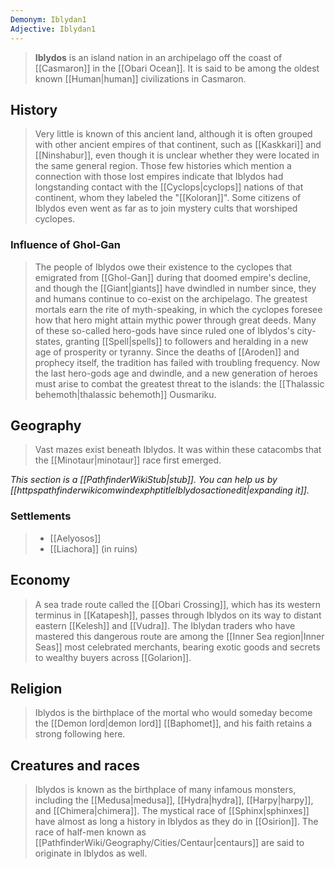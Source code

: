 ```yaml
---
Demonym: Iblydan1
Adjective: Iblydan1
---
```


> **Iblydos** is an island nation in an archipelago off the coast of [[Casmaron]] in the [[Obari Ocean]]. It is said to be among the oldest known [[Human|human]] civilizations in Casmaron.



## History

> Very little is known of this ancient land, although it is often grouped with other ancient empires of that continent, such as [[Kaskkari]] and [[Ninshabur]], even though it is unclear whether they were located in the same general region. Those few histories which mention a connection with those lost empires indicate that Iblydos had longstanding contact with the [[Cyclops|cyclops]] nations of that continent, whom they labeled the "[[Koloran]]". Some citizens of Iblydos even went as far as to join mystery cults that worshiped cyclopes.


### Influence of Ghol-Gan

> The people of Iblydos owe their existence to the cyclopes that emigrated from [[Ghol-Gan]] during that doomed empire's decline, and though the [[Giant|giants]] have dwindled in number since, they and humans continue to co-exist on the archipelago. The greatest mortals earn the rite of myth-speaking, in which the cyclopes foresee how that hero might attain mythic power through great deeds. Many of these so-called hero-gods have since ruled one of Iblydos's city-states, granting [[Spell|spells]] to followers and heralding in a new age of prosperity or tyranny. Since the deaths of [[Aroden]] and prophecy itself, the tradition has failed with troubling frequency. Now the last hero-gods age and dwindle, and a new generation of heroes must arise to combat the greatest threat to the islands: the [[Thalassic behemoth|thalassic behemoth]] Ousmariku.


## Geography

> Vast mazes exist beneath Iblydos. It was within these catacombs that the [[Minotaur|minotaur]] race first emerged.



*This section is a [[PathfinderWikiStub|stub]]. You can help us by [[httpspathfinderwikicomwindexphptitleIblydosactionedit|expanding it]].*


### Settlements

> - [[Aelyosos]]
> - [[Liachora]] (in ruins)

## Economy

> A sea trade route called the [[Obari Crossing]], which has its western terminus in [[Katapesh]], passes through Iblydos on its way to distant eastern [[Kelesh]] and [[Vudra]]. The Iblydan traders who have mastered this dangerous route are among the [[Inner Sea region|Inner Seas]] most celebrated merchants, bearing exotic goods and secrets to wealthy buyers across [[Golarion]].


## Religion

> Iblydos is the birthplace of the mortal who would someday become the [[Demon lord|demon lord]] [[Baphomet]], and his faith retains a strong following here.


## Creatures and races

> Iblydos is known as the birthplace of many infamous monsters, including the [[Medusa|medusa]], [[Hydra|hydra]], [[Harpy|harpy]], and [[Chimera|chimera]]. The mystical race of [[Sphinx|sphinxes]] have almost as long a history in Iblydos as they do in [[Osirion]]. The race of half-men known as [[PathfinderWiki/Geography/Cities/Centaur|centaurs]] are said to originate in Iblydos as well.







